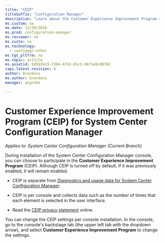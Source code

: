 ```yaml
---
title: "CEIP"
titleSuffix: "Configuration Manager"
description: "Learn about the Customer Experience Improvement Program settings for System Center Configuration Manager."
ms.custom: na
ms.date: 12/29/2016
ms.prod: configuration-manager
ms.reviewer: na
ms.suite: na
ms.technology:
  - configmgr-other
ms.tgt_pltfrm: na
ms.topic: article
ms.assetid: bd5b34c9-7304-4743-81c3-96f1e0c80702
caps.latest.revision: 4
author: Brendunsms.author: brendunsmanager: angrobe

---
```

# Customer Experience Improvement Program (CEIP) for System Center Configuration Manager*Applies to: System Center Configuration Manager (Current Branch)*
During installation of the System Center Configuration Manager console, you can choose to participate in the **Customer Experience Improvement Program** (CEIP). Although CEIP is turned off by default, if it was previously enabled, it will remain enabled.  

-   CEIP is separate from [Diagnostics and usage data for System Center Configuration Manager](../../../core/plan-design/diagnostics/diagnostics-and-usage-data.md).  

-   CEIP is per console and collects data such as the number of times that each element is selected in the user interface.  

-   Read the [CEIP privacy statement](https://www.microsoft.com/products/ceip/en-us/privacypolicy.mspx) online.  

You can change the CEIP settings per console installation. In the console, go to the console's backstage tab (the upper left tab with the dropdown arrow), and select **Customer Experience Improvement Program** to change the settings.  
